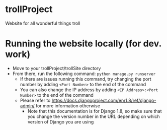 # trollProject
Website for all wonderful things troll

# Running the website locally (for dev. work)
* Move to your trollProject/trollSite directory
* From there, run the following command: `python manage.py runserver`
  * If there are issues running this command, try changing the port number by adding `<Port Number>` to the end of the command
  * You can also change the IP address by adding `<IP Address>:<Port Number>` to the end of the command
  * Please refer to https://docs.djangoproject.com/en/1.8/ref/django-admin/ for more information otherwise
    * Note that this documentation is for Django 1.8, so make sure that you change the version number in the URL depending on which version of Django you are using
